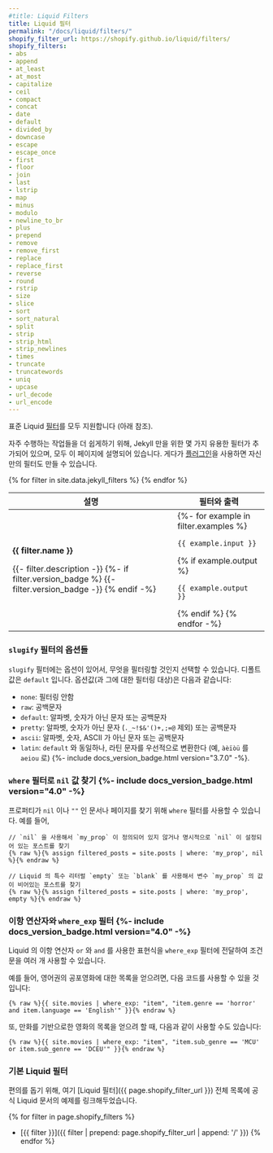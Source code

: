 ```yaml
---
#title: Liquid Filters
title: Liquid 필터
permalink: "/docs/liquid/filters/"
shopify_filter_url: https://shopify.github.io/liquid/filters/
shopify_filters:
- abs
- append
- at_least
- at_most
- capitalize
- ceil
- compact
- concat
- date
- default
- divided_by
- downcase
- escape
- escape_once
- first
- floor
- join
- last
- lstrip
- map
- minus
- modulo
- newline_to_br
- plus
- prepend
- remove
- remove_first
- replace
- replace_first
- reverse
- round
- rstrip
- size
- slice
- sort
- sort_natural
- split
- strip
- strip_html
- strip_newlines
- times
- truncate
- truncatewords
- uniq
- upcase
- url_decode
- url_encode
---
```


<!--
All of the standard Liquid [filters](#standard-liquid-filters) are supported (see below).
-->
표준 Liquid [필터](https://shopify.github.io/liquid/filters/abs/)를 모두 지원합니다 (아래 참조).

<!--
To make common tasks easier, Jekyll even adds a few handy filters of its own,
all of which you can find on this page. You can also create your own filters
using [plugins](/docs/plugins/).
-->
자주 수행하는 작업들을 더 쉽게하기 위해, Jekyll 만을 위한 몇 가지 유용한 필터가
추가되어 있으며, 모두 이 페이지에 설명되어 있습니다. 게다가
[플러그인](/docs/plugins/)을 사용하면 자신만의 필터도 만들 수 있습니다.

<div class="mobile-side-scroller">
<table>
  <thead>
    <tr>
<!--
      <th>Description</th>
      <th><span class="filter">Filter</span> and <span class="output">Output</span></th>
-->
      <th>설명</th>
      <th><span class="filter">필터</span>와 <span class="output">출력</span></th>
    </tr>
  </thead>
  <tbody>
    {% for filter in site.data.jekyll_filters %}
      <tr>
        <td>
          <p class="name"><strong>{{ filter.name }}</strong></p>
          <p>
            {{- filter.description -}}
            {%- if filter.version_badge %}
              <span class="version-badge" title="This filter is available from version {{ filter.version_badge }}">
                {{- filter.version_badge -}}
              </span>
            {% endif -%}
          </p>
        </td>
        <td class="align-center">
          {%- for example in filter.examples %}
            <p><code class="filter">{{ example.input }}</code></p>
            {% if example.output %}<p><code class="output">{{ example.output }}</code></p>{% endif %}
          {% endfor -%}
        </td>
      </tr>
    {% endfor %}
  </tbody>
</table>
</div>

<!--
### Options for the `slugify` filter
-->
### `slugify` 필터의 옵션들

<!--
The `slugify` filter accepts an option, each specifying what to filter.
The default is `default`. They are as follows (with what they filter):
-->
`slugify` 필터에는 옵션이 있어서, 무엇을 필터링할 것인지 선택할 수 있습니다.
디폴트값은 `default` 입니다. 옵션값(과 그에 대한 필터링 대상)은 다음과 같습니다:

<!--
- `none`: no characters
- `raw`: spaces
- `default`: spaces and non-alphanumeric characters
- `pretty`: spaces and non-alphanumeric characters except for `._~!$&'()+,;=@`
- `ascii`: spaces, non-alphanumeric, and non-ASCII characters
- `latin`: like `default`, except Latin characters are first transliterated (e.g. `àèïòü` to `aeiou`) {%- include docs_version_badge.html version="3.7.0" -%}.
-->
- `none`: 필터링 안함
- `raw`: 공백문자
- `default`: 알파벳, 숫자가 아닌 문자 또는 공백문자
- `pretty`: 알파벳, 숫자가 아닌 문자 (`._~!$&'()+,;=@` 제외) 또는 공백문자
- `ascii`: 알파벳, 숫자, ASCII 가 아닌 문자 또는 공백문자
- `latin`: `default` 와 동일하나, 라틴 문자를 우선적으로 변환한다 (예, `àèïòü` 를 `aeiou` 로) {%- include docs_version_badge.html version="3.7.0" -%}.

<!--
### Detecting `nil` values with `where` filter {%- include docs_version_badge.html version="4.0" -%}
-->
### `where` 필터로 `nil` 값 찾기 {%- include docs_version_badge.html version="4.0" -%}

<!--
You can use the `where` filter to detect documents and pages with properties that are `nil` or `""`. For example,
-->
프로퍼티가 `nil` 이나 `""` 인 문서나 페이지를 찾기 위해 `where` 필터를 사용할 수 있습니다. 예를 들어,

<!--
```liquid
// Using `nil` to select posts that either do not have `my_prop` defined or `my_prop` has been set to `nil` explicitly.
{% raw %}{% assign filtered_posts = site.posts | where: 'my_prop', nil %}{% endraw %}
```
-->
```liquid
// `nil` 을 사용해서 `my_prop` 이 정의되어 있지 않거나 명시적으로 `nil` 이 설정되어 있는 포스트를 찾기
{% raw %}{% assign filtered_posts = site.posts | where: 'my_prop', nil %}{% endraw %}
```


<!--
```liquid
// Using Liquid's special literal `empty` or `blank` to select posts that have `my_prop` set to an empty value.
{% raw %}{% assign filtered_posts = site.posts | where: 'my_prop', empty %}{% endraw %}
```
-->
```liquid
// Liquid 의 특수 리터럴 `empty` 또는 `blank` 를 사용해서 변수 `my_prop` 의 값이 비어있는 포스트를 찾기
{% raw %}{% assign filtered_posts = site.posts | where: 'my_prop', empty %}{% endraw %}
```

<!--
### Binary operators in `where_exp` filter {%- include docs_version_badge.html version="4.0" -%}
-->
### 이항 연산자와 `where_exp` 필터 {%- include docs_version_badge.html version="4.0" -%}

<!--
You can use Liquid binary operators `or` and `and` in the expression passed to the `where_exp` filter to employ multiple
conditionals in the operation.
-->
Liquid 의 이항 연산자 `or` 와 `and` 를 사용한 표현식을 `where_exp` 필터에 전달하여
조건문을 여러 개 사용할 수 있습니다.

<!--
For example, to get a list of documents on English horror flicks, one could use the following snippet:
-->
예를 들어, 영어권의 공포영화에 대한 목록을 얻으려면, 다음 코드를 사용할 수 있을 것입니다:

```liquid
{% raw %}{{ site.movies | where_exp: "item", "item.genre == 'horror' and item.language == 'English'" }}{% endraw %}
```

<!--
Or to get a list of comic-book based movies, one may use the following:
-->
또, 만화를 기반으로한 영화의 목록을 얻으려 할 때, 다음과 같이 사용할 수도 있습니다:

```liquid
{% raw %}{{ site.movies | where_exp: "item", "item.sub_genre == 'MCU' or item.sub_genre == 'DCEU'" }}{% endraw %}
```

<!--
### Standard Liquid Filters
-->
### 기본 Liquid 필터

<!--
For your convenience, here is the list of all [Liquid filters]({{ page.shopify_filter_url }}) with links to examples in the official Liquid documentation.
-->
편의를 돕기 위해, 여기 [Liquid 필터]({{ page.shopify_filter_url }}) 전체 목록에 공식 Liquid 문서의 예제를 링크해두었습니다.

{% for filter in page.shopify_filters %}
- [{{ filter }}]({{ filter | prepend: page.shopify_filter_url | append: '/' }})
{% endfor %}
